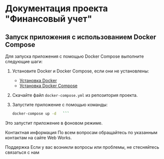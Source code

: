 # Документация проекта "Финансовый учет"

## Запуск приложения с использованием Docker Compose

Для запуска приложения с помощью Docker Compose выполните следующие шаги:

1. Установите Docker и Docker Compose, если они не установлены:
   - [Установка Docker](https://docs.docker.com/get-docker/)
   - [Установка Docker Compose](https://docs.docker.com/compose/install/)

2. Скачайте файл `docker-compose.yml` из репозитория проекта.

3. Запустите приложение с помощью команды:
   ```bash
   docker-compose up -d   ```
Это запустит приложение в фоновом режиме.

Контактная информация
По всем вопросам обращайтесь по указанным контактам на сайте Web Works.

Поддержка
Если у вас возникли вопросы или проблемы, не стесняйтесь связаться с нам
